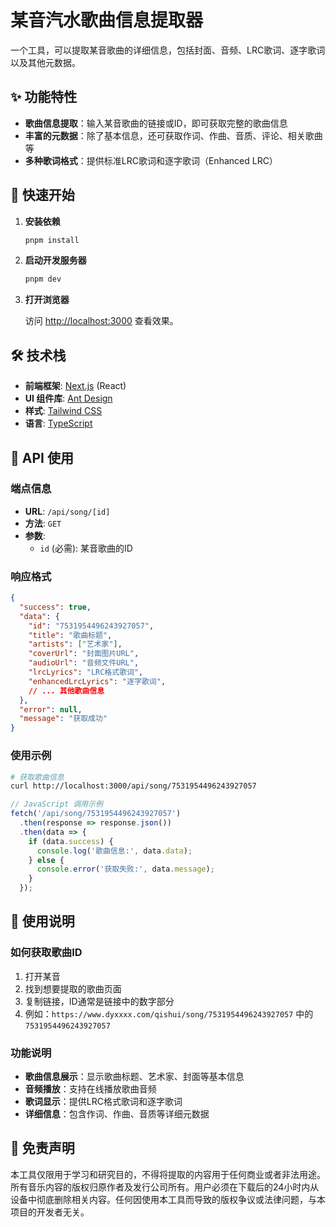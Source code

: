 # 某音汽水歌曲信息提取器

一个工具，可以提取某音歌曲的详细信息，包括封面、音频、LRC歌词、逐字歌词以及其他元数据。

## ✨ 功能特性

- **歌曲信息提取**：输入某音歌曲的链接或ID，即可获取完整的歌曲信息
- **丰富的元数据**：除了基本信息，还可获取作词、作曲、音质、评论、相关歌曲等
- **多种歌词格式**：提供标准LRC歌词和逐字歌词（Enhanced LRC）

## 🚀 快速开始

1.  **安装依赖**

    ```bash
    pnpm install
    ```

2.  **启动开发服务器**

    ```bash
    pnpm dev
    ```

3.  **打开浏览器**

    访问 [http://localhost:3000](http://localhost:3000) 查看效果。

## 🛠️ 技术栈

- **前端框架**: [Next.js](https://nextjs.org/) (React)
- **UI 组件库**: [Ant Design](https://ant.design/)
- **样式**: [Tailwind CSS](https://tailwindcss.com/)
- **语言**: [TypeScript](https://www.typescriptlang.org/)

## 📝 API 使用


### 端点信息

- **URL**: `/api/song/[id]`
- **方法**: `GET`
- **参数**:
  - `id` (必需): 某音歌曲的ID

### 响应格式

```json
{
  "success": true,
  "data": {
    "id": "7531954496243927057",
    "title": "歌曲标题",
    "artists": ["艺术家"],
    "coverUrl": "封面图片URL",
    "audioUrl": "音频文件URL",
    "lrcLyrics": "LRC格式歌词",
    "enhancedLrcLyrics": "逐字歌词",
    // ... 其他歌曲信息
  },
  "error": null,
  "message": "获取成功"
}
```

### 使用示例

```bash
# 获取歌曲信息
curl http://localhost:3000/api/song/7531954496243927057
```

```javascript
// JavaScript 调用示例
fetch('/api/song/7531954496243927057')
  .then(response => response.json())
  .then(data => {
    if (data.success) {
      console.log('歌曲信息:', data.data);
    } else {
      console.error('获取失败:', data.message);
    }
  });
```

## 🎵 使用说明

### 如何获取歌曲ID

1. 打开某音
2. 找到想要提取的歌曲页面
3. 复制链接，ID通常是链接中的数字部分
4. 例如：`https://www.dyxxxx.com/qishui/song/7531954496243927057` 中的 `7531954496243927057`

### 功能说明

- **歌曲信息展示**：显示歌曲标题、艺术家、封面等基本信息
- **音频播放**：支持在线播放歌曲音频
- **歌词显示**：提供LRC格式歌词和逐字歌词
- **详细信息**：包含作词、作曲、音质等详细元数据

## 📜 免责声明

本工具仅限用于学习和研究目的，不得将提取的内容用于任何商业或者非法用途。所有音乐内容的版权归原作者及发行公司所有。用户必须在下载后的24小时内从设备中彻底删除相关内容。任何因使用本工具而导致的版权争议或法律问题，与本项目的开发者无关。
